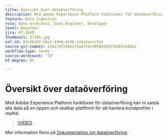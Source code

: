 ```yaml
---
title: Översikt över dataöverföring
description: Med Adobe Experience Platform funktioner för dataöverföring kan ni samla era data på en enda öppen och skalbar plattform för att hantera en enhetlig profil.
feature: Data Ingestion
role: Data Architect, Data Engineer, Developer
level: Beginner
jira: KT-2699
thumbnail: 27106.jpg
exl-id: 8fcdb16f-26e1-4fb8-8e2b-1a1a3acccfe1
source-git-commit: 42427df298e2c5ae734ce050e935378db51e66a1
workflow-type: tm+mt
source-wordcount: '73'
ht-degree: 0%

---
```


# Översikt över dataöverföring

Med Adobe Experience Platform funktioner för dataöverföring kan ni samla alla data på en öppen och skalbar plattform för att hantera kundprofiler i realtid.

>[!VIDEO](https://video.tv.adobe.com/v/27106?quality=12&learn=on)

Mer information finns på [Dokumentation om dataöverföring](https://experienceleague.adobe.com/docs/experience-platform/ingestion/home.html).

